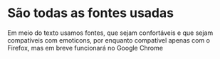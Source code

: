 # São todas as fontes usadas 

Em meio do texto usamos fontes, que sejam confortáveis e que sejam compatíveis com emoticons, por enquanto compatível apenas com o Firefox, mas em breve funcionará no Google Chrome
